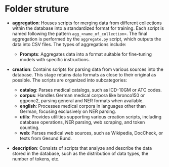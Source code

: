 # Folder struture
- **aggregation**: Houses scripts for merging data from different collections within the database into a standardized format for training. Each script is named following the pattern `agg_<name_of_collection>`. The final aggregation is performed by the `aggregate.py` script, which outputs the data into CSV files. The types of aggregations include:
    - **Prompts**: Aggregates data into a format suitable for fine-tuning models with specific instructions.

- **creation**: Contains scripts for parsing data from various sources into the database. This stage retains data formats as close to their original as possible. The scripts are organized into subcategories:
    - **catalog**: Parses medical catalogs, such as ICD-10GM or ATC codes.
    - **corpus**: Handles German medical corpora like bronco150 or ggponc2, parsing general and NER formats when available.
    - **english**: Processes medical corpora in languages other than German, focusing exclusively on NER parsing.
    - **utils**: Provides utilities supporting various creation scripts, including database operations, NER parsing, web scraping, and token counting.
    - **web**: Parses medical web sources, such as Wikipedia, DocCheck, or texts from Gesund Bund.


- **description**: Consists of scripts that analyze and describe the data stored in the database, such as the distribution of data types, the number of tokens, etc.
